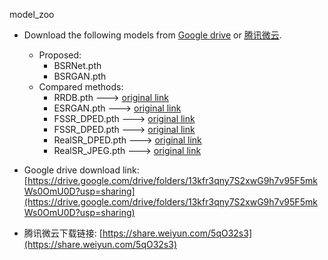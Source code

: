 model_zoo

* Download the following models from [Google drive](https://drive.google.com/drive/folders/13kfr3qny7S2xwG9h7v95F5mkWs0OmU0D?usp=sharing) or [腾讯微云](https://share.weiyun.com/5qO32s3).
  * Proposed:
    * BSRNet.pth 
    * BSRGAN.pth
  * Compared methods:
    * RRDB.pth  --->  [original link](https://github.com/xinntao/ESRGAN)
    * ESRGAN.pth --->   [original link](https://github.com/xinntao/ESRGAN)
    * FSSR_DPED.pth --->   [original link](https://github.com/ManuelFritsche/real-world-sr)
    * FSSR_DPED.pth --->   [original link](https://github.com/ManuelFritsche/real-world-sr)
    * RealSR_DPED.pth --->   [original link](https://github.com/jixiaozhong/RealSR)
    * RealSR_JPEG.pth --->   [original link](https://github.com/jixiaozhong/RealSR)



*  Google drive download link: [https://drive.google.com/drive/folders/13kfr3qny7S2xwG9h7v95F5mkWs0OmU0D?usp=sharing](https://drive.google.com/drive/folders/13kfr3qny7S2xwG9h7v95F5mkWs0OmU0D?usp=sharing)

*  腾讯微云下载链接: [https://share.weiyun.com/5qO32s3](https://share.weiyun.com/5qO32s3)
